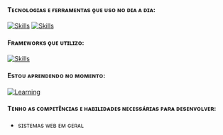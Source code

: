 #### Tᴇᴄɴᴏʟᴏɢɪᴀs ᴇ ғᴇʀʀᴀᴍᴇɴᴛᴀs ǫᴜᴇ ᴜsᴏ ɴᴏ ᴅɪᴀ ᴀ ᴅɪᴀ:
[![Skills](https://skillicons.dev/icons?i=html,css,scss,bootstrap,tailwind,typescript,java,gitlab)](https://skillicons.dev)
[![Skills](https://skillicons.dev/icons?i=kotlin,docker,postgres,postman,git,kafka,rabbitmq,jenkins)](https://skillicons.dev)

#### Fʀᴀᴍᴇᴡᴏʀᴋs ǫᴜᴇ ᴜᴛɪʟɪᴢᴏ:
[![Skills](https://skillicons.dev/icons?i=angular,spring)](https://skillicons.dev)

#### Esᴛᴏᴜ ᴀᴘʀᴇɴᴅᴇɴᴅᴏ ɴᴏ ᴍᴏᴍᴇɴᴛᴏ:
[![Learning](https://skillicons.dev/icons?i=aws,python)](https://skillicons.dev)

#### Tᴇɴʜᴏ ᴀs ᴄᴏᴍᴘᴇᴛᴇ̂ɴᴄɪᴀs ᴇ ʜᴀʙɪʟɪᴅᴀᴅᴇs ɴᴇᴄᴇssᴀ́ʀɪᴀs ᴘᴀʀᴀ ᴅᴇsᴇɴᴠᴏʟᴠᴇʀ:
- sɪsᴛᴇᴍᴀs ᴡᴇʙ ᴇᴍ ɢᴇʀᴀʟ
